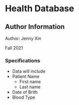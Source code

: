 # Health Database

## Author Information

Author: Jenny Xin

Fall 2021

### Specifications

* Data will include
* Patient Name
	+ First name
	+ Last name
* Date of Brith
* Blood Type
